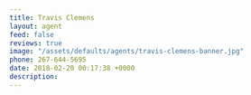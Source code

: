 ```yaml
---
title: Travis Clemens
layout: agent
feed: false
reviews: true
image: "/assets/defaults/agents/travis-clemens-banner.jpg"
phone: 267-644-5695
date: 2018-02-20 00:17:38 +0000
description:
---
```

